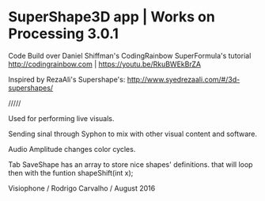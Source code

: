 # SuperShape3D app | Works on Processing 3.0.1


Code Build over Daniel Shiffman's CodingRainbow 
SuperFormula's tutorial
http://codingrainbow.com | https://youtu.be/RkuBWEkBrZA

Inspired by RezaAli's Supershape's: http://www.syedrezaali.com/#/3d-supershapes/

/////

Used for performing live visuals.

Sending sinal through Syphon to mix with other visual content and software. 

Audio Amplitude changes color cycles.

Tab SaveShape has an array to store nice shapes' definitions. that will loop then with the funtion shapeShift(int x);

Visiophone / Rodrigo Carvalho / August 2016

